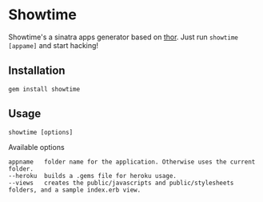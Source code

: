 # Showtime

Showtime's a sinatra apps generator based on [thor](http://github.com/wycats/thor).  Just run `showtime [appame]` and start hacking!

## Installation

`gem install showtime`

## Usage

`showtime [options]`

Available options

    appname   folder name for the application. Otherwise uses the current folder.
    --heroku  builds a .gems file for heroku usage.
    --views   creates the public/javascripts and public/stylesheets folders, and a sample index.erb view.
